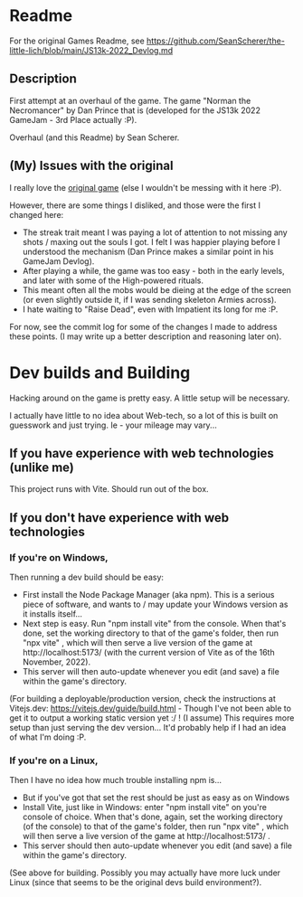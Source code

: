 Readme
===========
For the original Games Readme, see https://github.com/SeanScherer/the-little-lich/blob/main/JS13k-2022_Devlog.md

Description
---------------
First attempt at an overhaul of the game. The game "Norman the Necromancer" by Dan Prince that is (developed for the JS13k 2022 GameJam - 3rd Place actually :P).

Overhaul (and this Readme) by Sean Scherer.

(My) Issues with the original
-------------------------------

I really love the [original game](https://github.com/danprince/norman-the-necromancer) (else I wouldn't be messing with it here :P).

However, there are some things I disliked, and those were the first I changed here:

* The streak trait meant I was paying a lot of attention to not missing any shots / maxing out the souls I got. I felt I was happier playing before I understood the mechanism (Dan Prince makes a similar point in his GameJam Devlog).
* After playing a while, the game was too easy - both in the early levels, and later with some of the High-powered rituals.
* This meant often all the mobs would be dieing at the edge of the screen (or even slightly outside it, if I was sending skeleton Armies across).
* I hate waiting to "Raise Dead", even with Impatient its long for me :P.

For now, see the commit log for some of the changes I made to address these points. (I may write up a better description and reasoning later on).


# Dev builds and Building

Hacking around on the game is pretty easy. A little setup will be necessary.

I actually have little to no idea about Web-tech, so a lot of this is built on guesswork and just trying. Ie - your mileage may vary...

## If you have experience with web technologies (unlike me)

This project runs with Vite. Should run out of the box.

## If you don't have experience with web technologies

### If you're on Windows, 
Then running a dev build should be easy:
* First install the Node Package Manager (aka npm). This is a serious piece of software, and wants to / may update your Windows version as it installs itself... 
* Next step is easy. Run "npm install vite" from the console. When that's done, set the working directory to that of the game's folder, then run "npx vite" , which will then serve a live version of the game at http://localhost:5173/ (with the current version of Vite as of the 16th November, 2022).
* This server will then auto-update whenever you edit (and save) a file within the game's directory.

(For building a deployable/production version, check the instructions at Vitejs.dev: https://vitejs.dev/guide/build.html - Though I've not been able to get it to output a working static version yet :/ ! (I assume) This requires more setup than just serving the dev version... It'd probably help if I had an idea of what I'm doing :P.

### If you're on a Linux,
Then I have no idea how much trouble installing npm is... 
* But if you've got that set the rest should be just as easy as on Windows
* Install Vite, just like in Windows: enter "npm install vite" on you're console of choice. When that's done, again, set the working directory (of the console) to that of the game's folder, then run "npx vite" , which will then serve a live version of the game at http://localhost:5173/ .
* This server should then auto-update whenever you edit (and save) a file within the game's directory.

(See above for building. Possibly you may actually have more luck under Linux (since that seems to be the original devs build environment?).
